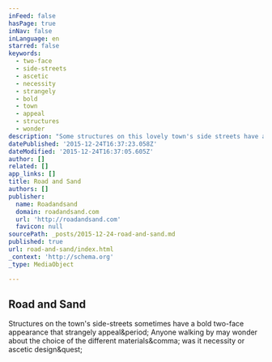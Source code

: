 ```yaml
---
inFeed: false
hasPage: true
inNav: false
inLanguage: en
starred: false
keywords:
  - two-face
  - side-streets
  - ascetic
  - necessity
  - strangely
  - bold
  - town
  - appeal
  - structures
  - wonder
description: "Some structures on this lovely town's side streets have a bold two-face appearance, which strangely appeal. Any walking by might wonder about the choice of different materials. Were the two chosen out of necessity, as in the cement was in shorter supply, or was ascetic design?"
datePublished: '2015-12-24T16:37:23.058Z'
dateModified: '2015-12-24T16:37:05.605Z'
author: []
related: []
app_links: []
title: Road and Sand
authors: []
publisher:
  name: Roadandsand
  domain: roadandsand.com
  url: 'http://roadandsand.com'
  favicon: null
sourcePath: _posts/2015-12-24-road-and-sand.md
published: true
url: road-and-sand/index.html
_context: 'http://schema.org'
_type: MediaObject

---
```

<article style=""><h1>Road and Sand</h1><p>Structures on the town's side-streets sometimes have a bold two-face appearance that strangely appeal&amp;period; Anyone walking by may wonder about the choice of the different materials&amp;comma; was it necessity or ascetic design&amp;quest;</p></article>